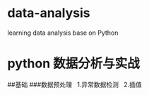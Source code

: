 # data-analysis
learning data analysis base on Python
# python 数据分析与实战
##基础
###数据预处理
   1.异常数据检测
   2.插值
